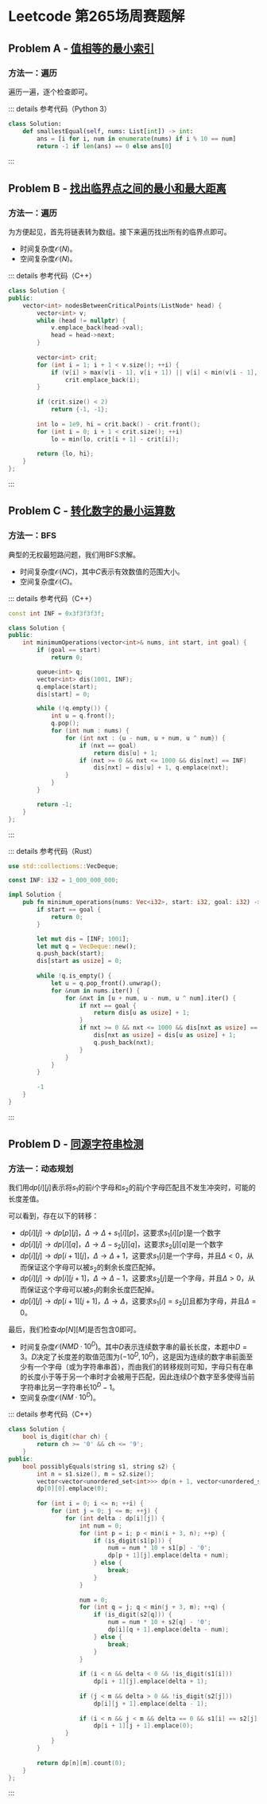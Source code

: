 # Leetcode 第265场周赛题解

## Problem A - [值相等的最小索引](https://leetcode-cn.com/problems/smallest-index-with-equal-value/)

### 方法一：遍历

遍历一遍，逐个检查即可。

::: details 参考代码（Python 3）

```python
class Solution:
    def smallestEqual(self, nums: List[int]) -> int:
        ans = [i for i, num in enumerate(nums) if i % 10 == num]
        return -1 if len(ans) == 0 else ans[0]
```

:::

## Problem B - [找出临界点之间的最小和最大距离](https://leetcode-cn.com/problems/find-the-minimum-and-maximum-number-of-nodes-between-critical-points/)

### 方法一：遍历

为方便起见，首先将链表转为数组。接下来遍历找出所有的临界点即可。

- 时间复杂度$\mathcal{O}(N)$。
- 空间复杂度$\mathcal{O}(N)$。

::: details 参考代码（C++）

```cpp
class Solution {
public:
    vector<int> nodesBetweenCriticalPoints(ListNode* head) {
        vector<int> v;
        while (head != nullptr) {
            v.emplace_back(head->val);
            head = head->next;
        }
        
        vector<int> crit;
        for (int i = 1; i + 1 < v.size(); ++i) {
            if (v[i] > max(v[i - 1], v[i + 1]) || v[i] < min(v[i - 1], v[i + 1]))
                crit.emplace_back(i);
        }
        
        if (crit.size() < 2)
            return {-1, -1};
        
        int lo = 1e9, hi = crit.back() - crit.front();
        for (int i = 0; i + 1 < crit.size(); ++i)
            lo = min(lo, crit[i + 1] - crit[i]);
        
        return {lo, hi};
    }
};
```

:::

## Problem C - [转化数字的最小运算数](https://leetcode-cn.com/problems/minimum-operations-to-convert-number/)

### 方法一：BFS

典型的无权最短路问题，我们用BFS求解。

- 时间复杂度$\mathcal{O}(NC)$，其中$C$表示有效数值的范围大小。
- 空间复杂度$\mathcal{O}(C)$。

::: details 参考代码（C++）

```cpp
const int INF = 0x3f3f3f3f;

class Solution {
public:
    int minimumOperations(vector<int>& nums, int start, int goal) {
        if (goal == start)
            return 0;

        queue<int> q;
        vector<int> dis(1001, INF);
        q.emplace(start);
        dis[start] = 0;

        while (!q.empty()) {
            int u = q.front();
            q.pop();
            for (int num : nums) {
                for (int nxt : {u - num, u + num, u ^ num}) {
                    if (nxt == goal)
                        return dis[u] + 1;
                    if (nxt >= 0 && nxt <= 1000 && dis[nxt] == INF)
                        dis[nxt] = dis[u] + 1, q.emplace(nxt);
                }
            }
        }

        return -1;
    }
};
```

:::

::: details 参考代码（Rust）

```rust
use std::collections::VecDeque;

const INF: i32 = 1_000_000_000;

impl Solution {
    pub fn minimum_operations(nums: Vec<i32>, start: i32, goal: i32) -> i32 {
        if start == goal {
            return 0;
        }

        let mut dis = [INF; 1001];
        let mut q = VecDeque::new();
        q.push_back(start);
        dis[start as usize] = 0;
        
        while !q.is_empty() {
            let u = q.pop_front().unwrap();
            for &num in nums.iter() {
                for &nxt in [u + num, u - num, u ^ num].iter() {
                    if nxt == goal {
                        return dis[u as usize] + 1;
                    }
                    if nxt >= 0 && nxt <= 1000 && dis[nxt as usize] == INF {
                        dis[nxt as usize] = dis[u as usize] + 1;
                        q.push_back(nxt);
                    }
                }
            }
        }
        
        -1
    }
}
```

:::

## Problem D - [同源字符串检测](https://leetcode-cn.com/contest/problems/check-if-an-original-string-exists-given-two-encoded-strings/)

### 方法一：动态规划

我们用$dp[i][j]$表示将$s_1$的前$i$个字母和$s_2$的前$j$个字母匹配且不发生冲突时，可能的长度差值。

可以看到，存在以下的转移：

- $dp[i][j]\rightarrow dp[p][j]$，$\Delta\rightarrow\Delta+s_1[i][p]$，这要求$s_1[i][p]$是一个数字
- $dp[i][j]\rightarrow dp[i][q]$，$\Delta\rightarrow\Delta-s_2[j][q]$，这要求$s_2[j][q]$是一个数字
- $dp[i][j]\rightarrow dp[i+1][j]$，$\Delta\rightarrow\Delta+1$，这要求$s_1[i]$是一个字母，并且$\Delta<0$，从而保证这个字母可以被$s_2$的剩余长度匹配掉。
- $dp[i][j]\rightarrow dp[i][j+1]$，$\Delta\rightarrow\Delta-1$，这要求$s_2[j]$是一个字母，并且$\Delta>0$，从而保证这个字母可以被$s_1$的剩余长度匹配掉。
- $dp[i][j]\rightarrow dp[i+1][j+1]$，$\Delta\rightarrow\Delta$，这要求$s_1[i]=s_2[j]$且都为字母，并且$\Delta=0$。

最后，我们检查$dp[N][M]$是否包含$0$即可。

- 时间复杂度$\mathcal{O}(NMD\cdot 10^D)$。其中$D$表示连续数字串的最长长度，本题中$D=3$。$D$决定了长度差的取值范围为$(-10^D, 10^D)$，这是因为连续的数字串前面至少有一个字母（或为字符串串首），而由我们的转移规则可知，字母只有在串的长度小于等于另一个串时才会被用于匹配，因此连续$D$个数字至多使得当前字符串比另一字符串长$10^D-1$。
- 空间复杂度$\mathcal{O}(NM\cdot 10^D)$。

::: details 参考代码（C++）

```cpp
class Solution {
    bool is_digit(char ch) {
        return ch >= '0' && ch <= '9';
    }
public:
    bool possiblyEquals(string s1, string s2) {
        int n = s1.size(), m = s2.size();
        vector<vector<unordered_set<int>>> dp(n + 1, vector<unordered_set<int>>(m + 1));
        dp[0][0].emplace(0);
                
        for (int i = 0; i <= n; ++i) {
            for (int j = 0; j <= m; ++j) {
                for (int delta : dp[i][j]) {
                    int num = 0;
                    for (int p = i; p < min(i + 3, n); ++p) {
                        if (is_digit(s1[p])) {
                            num = num * 10 + s1[p] - '0';
                            dp[p + 1][j].emplace(delta + num);
                        } else {
                            break;
                        }
                    }
                    
                    num = 0;
                    for (int q = j; q < min(j + 3, m); ++q) {
                        if (is_digit(s2[q])) {
                            num = num * 10 + s2[q] - '0';
                            dp[i][q + 1].emplace(delta - num);
                        } else {
                            break;
                        }
                    }
                    
                    if (i < n && delta < 0 && !is_digit(s1[i])) 
                        dp[i + 1][j].emplace(delta + 1);
                            
                    if (j < m && delta > 0 && !is_digit(s2[j])) 
                        dp[i][j + 1].emplace(delta - 1);
                            
                    if (i < n && j < m && delta == 0 && s1[i] == s2[j])
                        dp[i + 1][j + 1].emplace(0);
                }
            }
        }
        
        return dp[n][m].count(0);
    }
};
```

:::

<Utterances />
